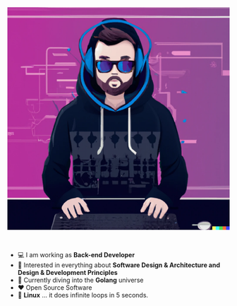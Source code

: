 <img src="https://github.com/dansenpir/dansenpir/blob/main/assets/dev.png" alt="Introduction Banner.." style="text-align: center; margin-bottom: 30px;" />

-   :computer: I am working as **Back-end Developer**
-   :monocle_face: Interested in everything about **Software Design & Architecture and Design & Development Principles**
-   :seedling: Currently diving into the **Golang** universe
-   :heart: Open Source Software
-   :penguin: **Linux** ... it does infinite loops in 5 seconds.
